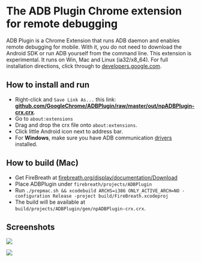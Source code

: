 # The ADB Plugin Chrome extension for remote debugging

ADB Plugin is a Chrome Extension that runs ADB daemon and enables remote debugging for mobile. With it, you do not need to download the Android SDK or run ADB yourself from the command line. This extension is experimental. It runs on Win, Mac and Linux (ia32/x8_64). For full installation directions, click through to [developers.google.com](https://developers.google.com/chrome-developer-tools/docs/remote-debugging).

## How to install and run
- Right-click and `Save Link As...` this link: **[github.com/GoogleChrome/ADBPlugin/raw/master/out/npADBPlugin-crx.crx](https://github.com/GoogleChrome/ADBPlugin/raw/master/out/npADBPlugin-crx.crx)**.
- Go to `about:extensions`
- Drag and drop the crx file onto `about:extensions`.
- Click little Android icon next to address bar.
- For **Windows**, make sure you have ADB communication [drivers](https://dl.google.com/android/repository/usb_driver_r07-windows.zip) installed.

## How to build (Mac)
- Get FireBreath at [firebreath.org/display/documentation/Download](http://www.firebreath.org/display/documentation/Download)
- Place ADBPlugin under `firebreath/projects/ADBPlugin`
- Run `./prepmac.sh && xcodebuild ARCHS=i386 ONLY_ACTIVE_ARCH=NO -configuration Release -project build/FireBreath.xcodeproj`
- The build will be available at `build/projects/ADBPlugin/gen/npADBPlugin-crx.crx`.

## Screenshots

![](http://i.imgur.com/q4qn1le.png)

![](http://i.imgur.com/q90tutk.png)
